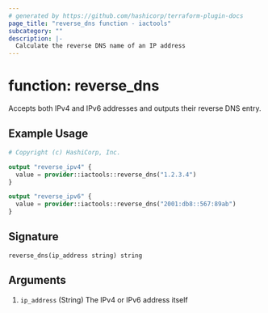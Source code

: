 ```yaml
---
# generated by https://github.com/hashicorp/terraform-plugin-docs
page_title: "reverse_dns function - iactools"
subcategory: ""
description: |-
  Calculate the reverse DNS name of an IP address
---
```


# function: reverse_dns

Accepts both IPv4 and IPv6 addresses and outputs their reverse DNS entry.

## Example Usage

```terraform
# Copyright (c) HashiCorp, Inc.

output "reverse_ipv4" {
  value = provider::iactools::reverse_dns("1.2.3.4")
}

output "reverse_ipv6" {
  value = provider::iactools::reverse_dns("2001:db8::567:89ab")
}
```

## Signature

<!-- signature generated by tfplugindocs -->
```text
reverse_dns(ip_address string) string
```

## Arguments

<!-- arguments generated by tfplugindocs -->
1. `ip_address` (String) The IPv4 or IPv6 address itself

